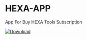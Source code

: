 # HEXA-APP
App For Buy HEXA Tools Subscription 


[![Download](https://custom-icon-badges.herokuapp.com/badge/-Download-white?style=for-the-badge&logo=download&logoColor=green "Download")](https://github.com/Mr-Beta-Version/HEXA-APP/releases/download/1.0/HEXA.apk)
